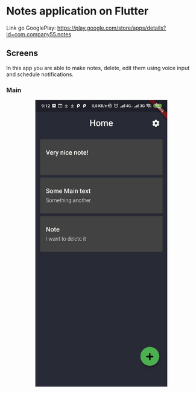 # Notes application on Flutter

Link go GooglePlay: https://play.google.com/store/apps/details?id=com.company55.notes

## Screens

In this app you are able to make notes, delete, edit them using voice input and schedule notifications.

### Main
<p align="center">
  <img src="screenshots/1.jpg" width="350" title="hover text">
</p>
